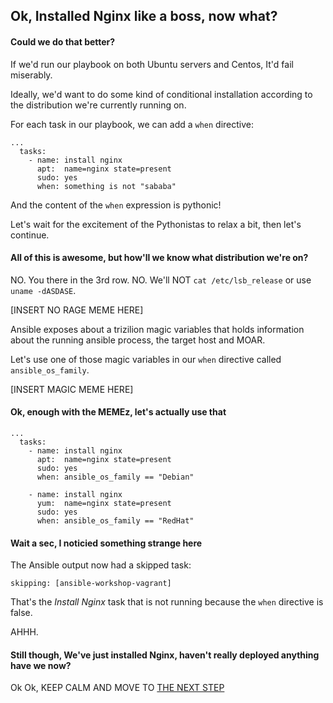 ## Ok, Installed Nginx like a boss, now what?

#### Could we do that better?

If we'd run our playbook on both Ubuntu servers and Centos, It'd fail miserably.

Ideally, we'd want to do some kind of conditional installation according to the distribution we're currently running on.

For each task in our playbook, we can add a `when` directive:

```
...
  tasks:
    - name: install nginx
      apt:  name=nginx state=present
      sudo: yes
      when: something is not "sababa"
```

And the content of the `when` expression is pythonic!

Let's wait for the excitement of the Pythonistas to relax a bit, then let's continue.

#### All of this is awesome, but how'll we know what distribution we're on?

NO. You there in the 3rd row. NO. We'll NOT `cat /etc/lsb_release` or use `uname -dASDASE`.

[INSERT NO RAGE MEME HERE]

Ansible exposes about a trizilion magic variables that holds information about the running ansible process, the target host and MOAR.

Let's use one of those magic variables in our `when` directive called `ansible_os_family`.

[INSERT MAGIC MEME HERE]

#### Ok, enough with the MEMEz, let's actually use that

```
...
  tasks:
    - name: install nginx
      apt:  name=nginx state=present
      sudo: yes
      when: ansible_os_family == "Debian"

    - name: install nginx
      yum:  name=nginx state=present
      sudo: yes
      when: ansible_os_family == "RedHat"
```

#### Wait a sec, I noticied something strange here

The Ansible output now had a skipped task:

```
skipping: [ansible-workshop-vagrant]
```

That's the *Install Nginx* task that is not running because the `when` directive is false.

AHHH.

#### Still though, We've just installed Nginx, haven't really deployed anything have we now?

Ok Ok, KEEP CALM AND MOVE TO [THE NEXT STEP](./4_Nginx-now-for-content.md)
